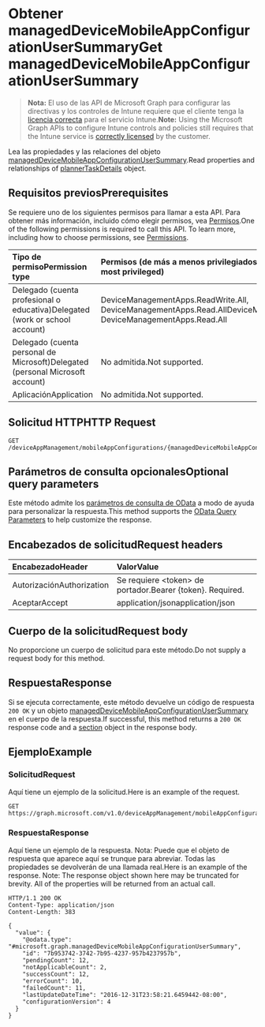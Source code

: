 # <a name="get-manageddevicemobileappconfigurationusersummary"></a><span data-ttu-id="b0ff0-101">Obtener managedDeviceMobileAppConfigurationUserSummary</span><span class="sxs-lookup"><span data-stu-id="b0ff0-101">Get managedDeviceMobileAppConfigurationUserSummary</span></span>

> <span data-ttu-id="b0ff0-102">**Nota:** El uso de las API de Microsoft Graph para configurar las directivas y los controles de Intune requiere que el cliente tenga la [licencia correcta](https://go.microsoft.com/fwlink/?linkid=839381) para el servicio Intune.</span><span class="sxs-lookup"><span data-stu-id="b0ff0-102">**Note:** Using the Microsoft Graph APIs to configure Intune controls and policies still requires that the Intune service is [correctly licensed](https://go.microsoft.com/fwlink/?linkid=839381) by the customer.</span></span>

<span data-ttu-id="b0ff0-103">Lea las propiedades y las relaciones del objeto [managedDeviceMobileAppConfigurationUserSummary](../resources/intune_apps_manageddevicemobileappconfigurationusersummary.md).</span><span class="sxs-lookup"><span data-stu-id="b0ff0-103">Read properties and relationships of [plannerTaskDetails](../resources/intune_apps_manageddevicemobileappconfigurationusersummary.md) object.</span></span>
## <a name="prerequisites"></a><span data-ttu-id="b0ff0-104">Requisitos previos</span><span class="sxs-lookup"><span data-stu-id="b0ff0-104">Prerequisites</span></span>
<span data-ttu-id="b0ff0-p101">Se requiere uno de los siguientes permisos para llamar a esta API. Para obtener más información, incluido cómo elegir permisos, vea [Permisos](../../../concepts/permissions_reference.md).</span><span class="sxs-lookup"><span data-stu-id="b0ff0-p101">One of the following permissions is required to call this API. To learn more, including how to choose permissions, see [Permissions](../../../concepts/permissions_reference.md).</span></span>

|<span data-ttu-id="b0ff0-107">Tipo de permiso</span><span class="sxs-lookup"><span data-stu-id="b0ff0-107">Permission type</span></span>|<span data-ttu-id="b0ff0-108">Permisos (de más a menos privilegiados)</span><span class="sxs-lookup"><span data-stu-id="b0ff0-108">Permissions (from least to most privileged)</span></span>|
|:---|:---|
|<span data-ttu-id="b0ff0-109">Delegado (cuenta profesional o educativa)</span><span class="sxs-lookup"><span data-stu-id="b0ff0-109">Delegated (work or school account)</span></span>|<span data-ttu-id="b0ff0-110">DeviceManagementApps.ReadWrite.All, DeviceManagementApps.Read.All</span><span class="sxs-lookup"><span data-stu-id="b0ff0-110">DeviceManagementApps.ReadWrite.All, DeviceManagementApps.Read.All</span></span>|
|<span data-ttu-id="b0ff0-111">Delegado (cuenta personal de Microsoft)</span><span class="sxs-lookup"><span data-stu-id="b0ff0-111">Delegated (personal Microsoft account)</span></span>|<span data-ttu-id="b0ff0-112">No admitida.</span><span class="sxs-lookup"><span data-stu-id="b0ff0-112">Not supported.</span></span>|
|<span data-ttu-id="b0ff0-113">Aplicación</span><span class="sxs-lookup"><span data-stu-id="b0ff0-113">Application</span></span>|<span data-ttu-id="b0ff0-114">No admitida.</span><span class="sxs-lookup"><span data-stu-id="b0ff0-114">Not supported.</span></span>|

## <a name="http-request"></a><span data-ttu-id="b0ff0-115">Solicitud HTTP</span><span class="sxs-lookup"><span data-stu-id="b0ff0-115">HTTP Request</span></span>
<!-- {
  "blockType": "ignored"
}
-->
``` http
GET /deviceAppManagement/mobileAppConfigurations/{managedDeviceMobileAppConfigurationId}/userStatusSummary
```

## <a name="optional-query-parameters"></a><span data-ttu-id="b0ff0-116">Parámetros de consulta opcionales</span><span class="sxs-lookup"><span data-stu-id="b0ff0-116">Optional query parameters</span></span>
<span data-ttu-id="b0ff0-117">Este método admite los [parámetros de consulta de OData](https://developer.microsoft.com/es-ES/graph/docs/overview/query_parameters) a modo de ayuda para personalizar la respuesta.</span><span class="sxs-lookup"><span data-stu-id="b0ff0-117">This method supports the [OData Query Parameters](https://developer.microsoft.com/es-ES/graph/docs/overview/query_parameters) to help customize the response.</span></span>
## <a name="request-headers"></a><span data-ttu-id="b0ff0-118">Encabezados de solicitud</span><span class="sxs-lookup"><span data-stu-id="b0ff0-118">Request headers</span></span>
|<span data-ttu-id="b0ff0-119">Encabezado</span><span class="sxs-lookup"><span data-stu-id="b0ff0-119">Header</span></span>|<span data-ttu-id="b0ff0-120">Valor</span><span class="sxs-lookup"><span data-stu-id="b0ff0-120">Value</span></span>|
|:---|:---|
|<span data-ttu-id="b0ff0-121">Autorización</span><span class="sxs-lookup"><span data-stu-id="b0ff0-121">Authorization</span></span>|<span data-ttu-id="b0ff0-122">Se requiere &lt;token&gt; de portador.</span><span class="sxs-lookup"><span data-stu-id="b0ff0-122">Bearer {token}. Required.</span></span>|
|<span data-ttu-id="b0ff0-123">Aceptar</span><span class="sxs-lookup"><span data-stu-id="b0ff0-123">Accept</span></span>|<span data-ttu-id="b0ff0-124">application/json</span><span class="sxs-lookup"><span data-stu-id="b0ff0-124">application/json</span></span>|

## <a name="request-body"></a><span data-ttu-id="b0ff0-125">Cuerpo de la solicitud</span><span class="sxs-lookup"><span data-stu-id="b0ff0-125">Request body</span></span>
<span data-ttu-id="b0ff0-126">No proporcione un cuerpo de solicitud para este método.</span><span class="sxs-lookup"><span data-stu-id="b0ff0-126">Do not supply a request body for this method.</span></span>

## <a name="response"></a><span data-ttu-id="b0ff0-127">Respuesta</span><span class="sxs-lookup"><span data-stu-id="b0ff0-127">Response</span></span>
<span data-ttu-id="b0ff0-128">Si se ejecuta correctamente, este método devuelve un código de respuesta `200 OK` y un objeto [managedDeviceMobileAppConfigurationUserSummary](../resources/intune_apps_manageddevicemobileappconfigurationusersummary.md) en el cuerpo de la respuesta.</span><span class="sxs-lookup"><span data-stu-id="b0ff0-128">If successful, this method returns a `200 OK` response code and a [section](../resources/intune_apps_manageddevicemobileappconfigurationusersummary.md) object in the response body.</span></span>

## <a name="example"></a><span data-ttu-id="b0ff0-129">Ejemplo</span><span class="sxs-lookup"><span data-stu-id="b0ff0-129">Example</span></span>
### <a name="request"></a><span data-ttu-id="b0ff0-130">Solicitud</span><span class="sxs-lookup"><span data-stu-id="b0ff0-130">Request</span></span>
<span data-ttu-id="b0ff0-131">Aquí tiene un ejemplo de la solicitud.</span><span class="sxs-lookup"><span data-stu-id="b0ff0-131">Here is an example of the request.</span></span>
``` http
GET https://graph.microsoft.com/v1.0/deviceAppManagement/mobileAppConfigurations/{managedDeviceMobileAppConfigurationId}/userStatusSummary
```

### <a name="response"></a><span data-ttu-id="b0ff0-132">Respuesta</span><span class="sxs-lookup"><span data-stu-id="b0ff0-132">Response</span></span>
<span data-ttu-id="b0ff0-p102">Aquí tiene un ejemplo de la respuesta. Nota: Puede que el objeto de respuesta que aparece aquí se trunque para abreviar. Todas las propiedades se devolverán de una llamada real.</span><span class="sxs-lookup"><span data-stu-id="b0ff0-p102">Here is an example of the response. Note: The response object shown here may be truncated for brevity. All of the properties will be returned from an actual call.</span></span>
``` http
HTTP/1.1 200 OK
Content-Type: application/json
Content-Length: 383

{
  "value": {
    "@odata.type": "#microsoft.graph.managedDeviceMobileAppConfigurationUserSummary",
    "id": "7b953742-3742-7b95-4237-957b4237957b",
    "pendingCount": 12,
    "notApplicableCount": 2,
    "successCount": 12,
    "errorCount": 10,
    "failedCount": 11,
    "lastUpdateDateTime": "2016-12-31T23:58:21.6459442-08:00",
    "configurationVersion": 4
  }
}
```



